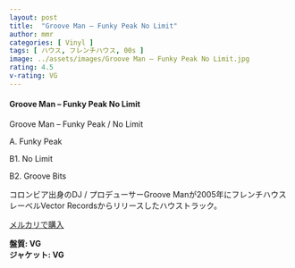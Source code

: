 ```yaml
---
layout: post
title:  "Groove Man – Funky Peak No Limit"
author: mmr
categories: [ Vinyl ]
tags: [ ハウス, フレンチハウス, 00s ]
image: ../assets/images/Groove Man – Funky Peak No Limit.jpg
rating: 4.5
v-rating: VG
---
```


#### Groove Man – Funky Peak No Limit

Groove Man – Funky Peak / No Limit

A. Funky Peak

B1. No Limit

B2. Groove Bits

コロンビア出身のDJ / プロデューサーGroove Manが2005年にフレンチハウスレーベルVector Recordsからリリースしたハウストラック。

[メルカリで購入](https://jp.mercari.com/item/m13343014810?afid=6142608987)

<div class="mt-4 mb-4 d-flex align-items-center">
<strong class="mr-1">盤質: VG</strong>
</div>
<div class="mt-4 mb-4 d-flex align-items-center">
<strong class="mr-1">ジャケット: VG</strong>
</div>
